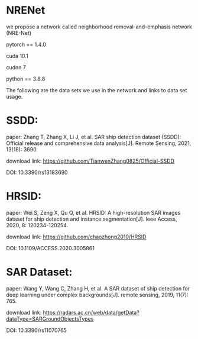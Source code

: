 # NRENet

we propose a network called neighborhood removal-and-emphasis network (NRE-Net)

pytorch == 1.4.0

cuda 10.1

cudnn 7

python == 3.8.8

The following are the data sets we use in the network and links to data set usage.
# SSDD:
paper: Zhang T, Zhang X, Li J, et al. SAR ship detection dataset (SSDD): Official release and comprehensive data analysis[J]. Remote Sensing, 2021, 13(18): 3690.

download link: https://github.com/TianwenZhang0825/Official-SSDD

DOI: 10.3390/rs13183690

# HRSID:
paper: Wei S, Zeng X, Qu Q, et al. HRSID: A high-resolution SAR images dataset for ship detection and instance segmentation[J]. Ieee Access, 2020, 8: 120234-120254.

download link:  https://github.com/chaozhong2010/HRSID

DOI: 10.1109/ACCESS.2020.3005861

# SAR Dataset:
paper:  Wang Y, Wang C, Zhang H, et al. A SAR dataset of ship detection for deep learning under
complex backgrounds[J]. remote sensing, 2019, 11(7): 765.

download link:  https://radars.ac.cn/web/data/getData?dataType=SARGroundObjectsTypes

DOI: 10.3390/rs11070765
